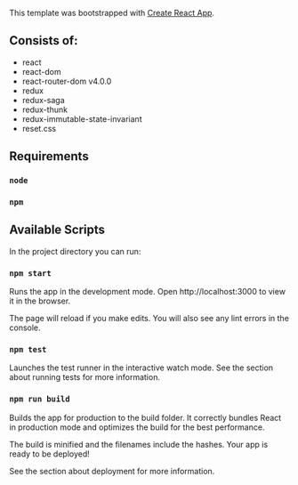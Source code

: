 This template was bootstrapped with [Create React App](https://github.com/facebookincubator/create-react-app).

## Consists of:

- react
- react-dom
- react-router-dom v4.0.0
- redux
- redux-saga
- redux-thunk
- redux-immutable-state-invariant
- reset.css

## Requirements

### `node`

### `npm`

## Available Scripts

In the project directory you can run:

### `npm start`

Runs the app in the development mode.
Open http://localhost:3000 to view it in the browser.

The page will reload if you make edits.
You will also see any lint errors in the console.

### `npm test`

Launches the test runner in the interactive watch mode.
See the section about running tests for more information.

### `npm run build`

Builds the app for production to the build folder.
It correctly bundles React in production mode and optimizes the build for the best performance.

The build is minified and the filenames include the hashes.
Your app is ready to be deployed!

See the section about deployment for more information.
